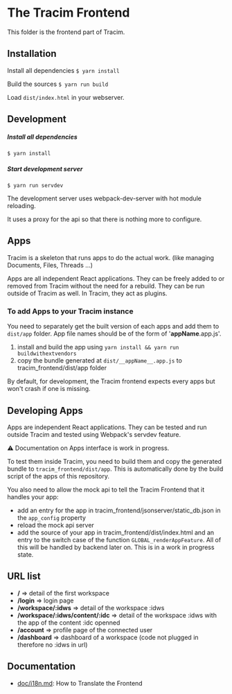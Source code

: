 # The Tracim Frontend

This folder is the frontend part of Tracim.

## Installation

Install all dependencies
`$ yarn install`

Build the sources
`$ yarn run build`

Load `dist/index.html` in your webserver.

## Development

##### Install all dependencies
`$ yarn install`

##### Start development server
`$ yarn run servdev`

The development server uses webpack-dev-server with hot module reloading.

It uses a proxy for the api so that there is nothing more to configure.

## Apps

Tracim is a skeleton that runs apps to do the actual work. (like managing Documents, Files, Threads ...)

Apps are all independent React applications.
They can be freely added to or removed from Tracim without the need for a rebuild.
They can be run outside of Tracim as well.
In Tracim, they act as plugins.

### To add Apps to your Tracim instance

You need to separately get the built version of each apps and add them to `dist/app` folder.
App file names should be of the form of '__appName__.app.js'.

1. install and build the app using `yarn install && yarn run buildwithextvendors`
2. copy the bundle generated at `dist/__appName__.app.js` to tracim_frontend/dist/app folder

By default, for development, the Tracim frontend expects every apps but won't crash if one is missing.

## Developing Apps

Apps are independent React applications. They can be tested and run outside Tracim and tested using Webpack's servdev feature.

:warning: Documentation on Apps interface is work in progress.

To test them inside Tracim, you need to build them and copy the generated bundle to `tracim_frontend/dist/app`.
This is automatically done by the build script of the apps of this repository.

You also need to allow the mock api to tell the Tracim Frontend that it handles your app:
- add an entry for the app in tracim_frontend/jsonserver/static_db.json in the `app_config` property
- reload the mock api server
- add the source of your app in tracim_frontend/dist/index.html and an entry to the switch case of the function `GLOBAL_renderAppFeature`. All of this will be handled by backend later on. This is in a work in progress state.


## URL list
- __/__ => detail of the first workspace
- __/login__ => login page
- __/workspace/:idws__ => detail of the workspace :idws
- __/workspace/:idws/content/:idc__ => detail of the workspace :idws with the app of the content :idc openned
- __/account__ => profile page of the connected user
- __/dashboard__ => dashboard of a workspace (code not plugged in therefore no :idws in url)

## Documentation
- [doc/i18n.md](doc/i18n.md): How to Translate the Frontend
